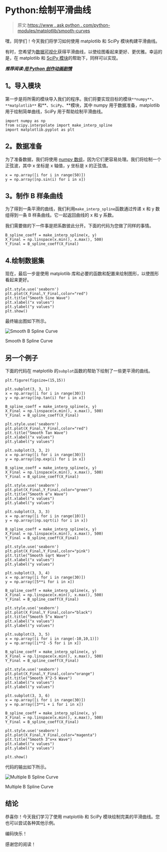 # Python:绘制平滑曲线

> 原文:[https://www . ask python . com/python-modules/matplotlib/smooth-curves](https://www.askpython.com/python-modules/matplotlib/smooth-curves)

嘿，同学们！今天我们将学习如何使用 matplotlib 和 SciPy 模块构建平滑曲线。

有时，您希望为[数据可视化](https://www.askpython.com/python-modules/data-visualization-using-python-bokeh)获得平滑曲线，以使绘图看起来更好、更优雅。幸运的是，在 matplotlib 和 [SciPy 模块](https://www.askpython.com/python-modules/python-scipy)的帮助下，同样可以实现。

***推荐阅读:[用 Python 创作动画剧情](https://www.askpython.com/python-modules/matplotlib/animated-plots)***

## **1。导入模块**

第一步是将所需的模块导入我们的程序。我们将要实现目标的模块`**numpy**`、`**matplotlib**` 和**、`SciPy`、**模块，其中 numpy 用于数据准备，matplotlib 用于绘制简单曲线，SciPy 用于帮助绘制平滑曲线。

```
import numpy as np
from scipy.interpolate import make_interp_spline
import matplotlib.pyplot as plt

```

## **2。数据准备**

为了准备数据，我们将使用 [numpy 数组](https://www.askpython.com/python-modules/numpy/python-numpy-arrays)，因为它们更容易处理。我们将绘制一个正弦波，其中 x 坐标是 x 轴值，y 坐标是 x 的正弦值。

```
x = np.array([i for i in range(50)])
y = np.array([np.sin(i) for i in x])

```

## **3。制作 B 样条曲线**

为了得到一条平滑的曲线，我们利用`make_interp_spline`函数通过传递 x 和 y 数组得到一条 B 样条曲线。它一起返回曲线的 x 和 y 系数。

我们需要做的下一件事是把系数彼此分开。下面的代码为您做了同样的事情。

```
B_spline_coeff = make_interp_spline(x, y)
X_Final = np.linspace(x.min(), x.max(), 500)
Y_Final = B_spline_coeff(X_Final)

```

## 4.绘制数据集

现在，最后一步是使用 matplotlib 库和必要的函数和配置来绘制图形，以使图形看起来更好。

```
plt.style.use('seaborn')
plt.plot(X_Final,Y_Final,color="red")
plt.title("Smooth Sine Wave")
plt.xlabel("x values")
plt.ylabel("y values")
plt.show()

```

最终输出图如下所示。

![Smooth B Spline Curve](../Images/b054d5325f8cf5ab7590b514d6d5c1e6.png)

Smooth B Spline Curve

## 另一个例子

下面的代码在 matplotlib 的`subplot`函数的帮助下绘制了一些更平滑的曲线。

```
plt.figure(figsize=(15,15))

plt.subplot(3, 3, 1)
x = np.array([i for i in range(30)])
y = np.array([np.tan(i) for i in x])

B_spline_coeff = make_interp_spline(x, y)
X_Final = np.linspace(x.min(), x.max(), 500)
Y_Final = B_spline_coeff(X_Final)

plt.style.use('seaborn')
plt.plot(X_Final,Y_Final,color="red")
plt.title("Smooth Tan Wave")
plt.xlabel("x values")
plt.ylabel("y values")

plt.subplot(3, 3, 2)
x = np.array([i for i in range(30)])
y = np.array([np.exp(i) for i in x])

B_spline_coeff = make_interp_spline(x, y)
X_Final = np.linspace(x.min(), x.max(), 500)
Y_Final = B_spline_coeff(X_Final)

plt.style.use('seaborn')
plt.plot(X_Final,Y_Final,color="green")
plt.title("Smooth e^x Wave")
plt.xlabel("x values")
plt.ylabel("y values")

plt.subplot(3, 3, 3)
x = np.array([i for i in range(10)])
y = np.array([np.sqrt(i) for i in x])

B_spline_coeff = make_interp_spline(x, y)
X_Final = np.linspace(x.min(), x.max(), 500)
Y_Final = B_spline_coeff(X_Final)

plt.style.use('seaborn')
plt.plot(X_Final,Y_Final,color="pink")
plt.title("Smooth sqrt Wave")
plt.xlabel("x values")
plt.ylabel("y values")

plt.subplot(3, 3, 4)
x = np.array([i for i in range(30)])
y = np.array([5**i for i in x])

B_spline_coeff = make_interp_spline(x, y)
X_Final = np.linspace(x.min(), x.max(), 500)
Y_Final = B_spline_coeff(X_Final)

plt.style.use('seaborn')
plt.plot(X_Final,Y_Final,color="black")
plt.title("Smooth 5^x Wave")
plt.xlabel("x values")
plt.ylabel("y values")

plt.subplot(3, 3, 5)
x = np.array([i for i in range(-10,10,1)])
y = np.array([i**2 -5 for i in x])

B_spline_coeff = make_interp_spline(x, y)
X_Final = np.linspace(x.min(), x.max(), 500)
Y_Final = B_spline_coeff(X_Final)

plt.style.use('seaborn')
plt.plot(X_Final,Y_Final,color="orange")
plt.title("Smooth X^2-5 Wave")
plt.xlabel("x values")
plt.ylabel("y values")

plt.subplot(3, 3, 6)
x = np.array([i for i in range(30)])
y = np.array([3**i + i for i in x])

B_spline_coeff = make_interp_spline(x, y)
X_Final = np.linspace(x.min(), x.max(), 500)
Y_Final = B_spline_coeff(X_Final)

plt.style.use('seaborn')
plt.plot(X_Final,Y_Final,color="magenta")
plt.title("Smooth 3^x+x Wave")
plt.xlabel("x values")
plt.ylabel("y values")

plt.show()

```

代码的输出如下所示。

![Multiple B Spline Curve](../Images/4c2c3b0f253ecd6259f44e9f849da207.png)

Multiple B Spline Curve

## 结论

恭喜你！今天我们学习了使用 matplotlib 和 SciPy 模块绘制完美的平滑曲线。您也可以尝试各种其他示例。

编码快乐！

感谢您的阅读！